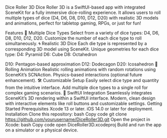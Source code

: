 Dice Roller 3D
Dice Roller 3D is a SwiftUI-based app with integrated SceneKit for a fully immersive dice-rolling experience. It allows users to roll multiple types of dice (D4, D6, D8, D10, D12, D20) with realistic 3D models and animations, perfect for tabletop gaming, RPGs, or just for fun!

Features
🎲 Multiple Dice Types
Select from a variety of dice types:
D4, D6, D8, D10, D12, D20.
Customize the number of each dice type to roll simultaneously.
🌀 Realistic 3D Dice
Each die type is represented by a corresponding 3D model using SceneKit.
Unique geometries for each dice type:
D4: Pyramid
D6: Cube
D8:
Octahedron

D10: Pentagon-based approximation
D12: Dodecagon
D20: Icosahedron
🎥 Rolling Animation
Realistic rolling animations with random rotations using SceneKit’s SCNAction.
Physics-based interactions (optional future enhancement).
🛠️ Customizable Setup
Easily select dice type and quantity from the intuitive interface.
Add multiple dice types to a single roll for complex gaming scenarios.
📱 SwiftUI Integration
Seamlessly integrates SceneKit’s 3D rendering within a SwiftUI interface.
Modern, clean design with interactive elements like roll buttons and customizable settings.
Getting Started
Prerequisites
Xcode 13 or later.
iOS 14.0 or later for deployment.
Installation
Clone this repository:
bash
Copy code
git clone https://github.com/yourusername/DiceRoller3D.git
Open the project in Xcode:
bash
Copy code
open DiceRoller3D.xcodeproj
Build and run the app on a simulator or a physical device.

